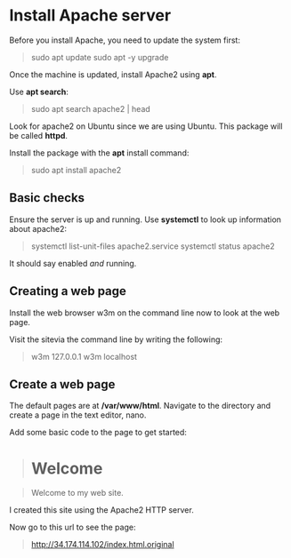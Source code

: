 # Install Apache server

Before you install Apache, you need to update the system first:

>sudo apt update
>sudo apt -y upgrade

Once the machine is updated, install Apache2 using **apt**.

Use **apt search**:

> sudo apt search apache2 | head

Look for apache2 on Ubuntu since we are using Ubuntu. This package will be called **httpd**.

Install the package with the **apt** install command:

> sudo apt install apache2

## Basic checks

Ensure the server is up and running. Use **systemctl** to look up information about apache2:

>systemctl list-unit-files apache2.service
>systemctl status apache2

It should say enabled *and* running. 


## Creating a web page 

Install the web browser w3m on the command line now to look at the web page. 

Visit the sitevia the command line by writing the following:

>w3m 127.0.0.1
>w3m localhost



## Create a web page

The default pages are at **/var/www/html**. Navigate to the directory and create a page in the text editor, nano.

Add some basic code to the page to get started:

><html>
><head>
><title>My first web page using Apache2</title>
></head>
><body>

><h1>Welcome</h1>

><p>Welcome to my web site.
I created this site using the Apache2 HTTP server.</p>

></body>
></html>

Now go to this url to see the page:

>http://34.174.114.102/index.html.original

